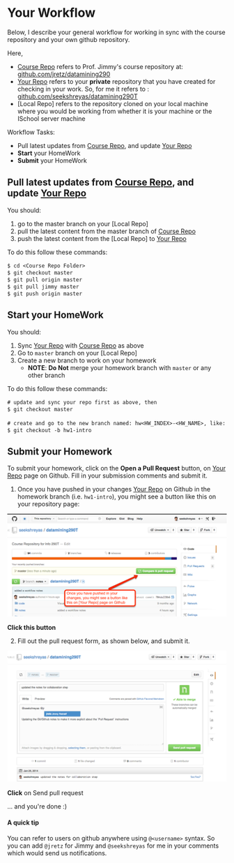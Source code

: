 Your Workflow
=============

Below, I describe your general workflow for working in sync with the course repository and your own github repository.

Here, 

- [Course Repo] refers to Prof. Jimmy's course repository at: [github.com/jretz/datamining290](https://github.com/jretz/datamining290)
- [Your Repo] refers to your __private__ repository that you have created for checking in your work. So, for me it refers to : [github.com/seekshreyas/datamining290T](https://github.com/seekshreyas/datamining290T)
- [Local Repo] refers to the repository cloned on your local machine where you would be working from whether it is your machine or the ISchool server machine

Workflow Tasks:

- Pull latest updates from [Course Repo], and update [Your Repo]
- __Start__ your HomeWork
- __Submit__ your HomeWork


## Pull latest updates from [Course Repo], and update [Your Repo]

You should:

1. go to the master branch on your [Local Repo]
2. pull the latest content from the master branch of [Course Repo]
3. push the latest content from the [Local Repo] to [Your Repo]

To do this follow these commands:

```
$ cd <Course Repo Folder>
$ git checkout master
$ git pull origin master
$ git pull jimmy master
$ git push origin master
```

## Start your HomeWork

You should:

1. Sync [Your Repo] with [Course Repo] as above
2. Go to `master` branch on your [Local Repo]
3. Create a new branch to work on your homework
    - __NOTE__: __Do Not__ merge your homework branch with `master` or any other branch

To do this follow these commands:
```
# update and sync your repo first as above, then
$ git checkout master

# create and go to the new branch named: hw<HW_INDEX>-<HW_NAME>, like:
$ git checkout -b hw1-intro
```

## Submit your Homework

To submit your homework, click on the __Open a Pull Request__ button, on [Your Repo] page on Github. Fill in your submission comments and submit it.

1. Once you have pushed in your changes [Your Repo] on Github in the homework branch (i.e. `hw1-intro`), you might see a button like this on your repository page:

![Initiate Pull Request](img/pullrequest_init.png "Initiate Pull Request")

__Click this button__

2. Fill out the pull request form, as shown below, and submit it. 

![Submit Pull Request](img/pullrequest_successful.png "Submit Pull Request")

__Click__ on Send pull request

... and you're done :)

#### A __quick tip__

You can refer to users on github anywhere using `@<username>` syntax. So you can add `@jretz` for Jimmy and `@seekshreyas` for me in your comments which would send us notifications.




[Course Repo]: https://github.com/jretz/datamining290
[Your Repo]: https://github.com/seekshreyas/datamining290T
